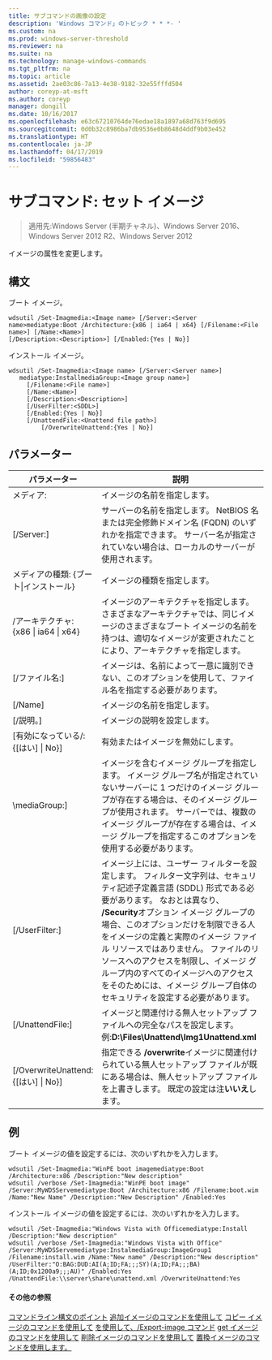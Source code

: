 ```yaml
---
title: サブコマンドの画像の設定
description: 'Windows コマンド」のトピック * * *- '
ms.custom: na
ms.prod: windows-server-threshold
ms.reviewer: na
ms.suite: na
ms.technology: manage-windows-commands
ms.tgt_pltfrm: na
ms.topic: article
ms.assetid: 2ae03c86-7a13-4e38-9182-32e55fffd504
author: coreyp-at-msft
ms.author: coreyp
manager: dongill
ms.date: 10/16/2017
ms.openlocfilehash: e63c67210764de76edae18a1897a68d763f9d695
ms.sourcegitcommit: 0d0b32c8986ba7db9536e0b8648d4ddf9b03e452
ms.translationtype: HT
ms.contentlocale: ja-JP
ms.lasthandoff: 04/17/2019
ms.locfileid: "59856483"
---
```

# <a name="subcommand-set-image"></a>サブコマンド: セット イメージ

>適用先:Windows Server (半期チャネル)、Windows Server 2016、Windows Server 2012 R2、Windows Server 2012

イメージの属性を変更します。
## <a name="syntax"></a>構文
ブート イメージ。
```
wdsutil /Set-Imagmedia:<Image name> [/Server:<Server name>mediatype:Boot /Architecture:{x86 | ia64 | x64} [/Filename:<File name>] [/Name:<Name>] 
[/Description:<Description>] [/Enabled:{Yes | No}]
```
インストール イメージ。
```
wdsutil /Set-Imagmedia:<Image name> [/Server:<Server name>]
   mediatype:InstallmediaGroup:<Image group name>]
     [/Filename:<File name>]
     [/Name:<Name>]
     [/Description:<Description>]
     [/UserFilter:<SDDL>]
     [/Enabled:{Yes | No}]
     [/UnattendFile:<Unattend file path>]
         [/OverwriteUnattend:{Yes | No}]
```
## <a name="parameters"></a>パラメーター
|パラメーター|説明|
|-------|--------|
メディア:<Image name>|イメージの名前を指定します。|
|[/Server:<Server name>]|サーバーの名前を指定します。 NetBIOS 名または完全修飾ドメイン名 (FQDN) のいずれかを指定できます。 サーバー名が指定されていない場合は、ローカルのサーバーが使用されます。|
メディアの種類: {ブート&#124;インストール}|イメージの種類を指定します。|
|/アーキテクチャ: {x86 &#124; ia64 &#124; x64}|イメージのアーキテクチャを指定します。 さまざまなアーキテクチャでは、同じイメージのさまざまなブート イメージの名前を持つは、適切なイメージが変更されたことにより、アーキテクチャを指定します。|
|[/ファイル名:<File name>]|イメージは、名前によって一意に識別できない、このオプションを使用して、ファイル名を指定する必要があります。|
|[/Name]|イメージの名前を指定します。|
|[/説明。<Description>]|イメージの説明を設定します。|
|[有効になっている/: {[はい] &#124; No}]|有効またはイメージを無効にします。|
|\mediaGroup:<Image group name>]|イメージを含むイメージ グループを指定します。 イメージ グループ名が指定されていないサーバーに 1 つだけのイメージ グループが存在する場合は、そのイメージ グループが使用されます。 サーバーでは、複数のイメージ グループが存在する場合は、イメージ グループを指定するこのオプションを使用する必要があります。|
|[/UserFilter:<SDDL>]|イメージ上には、ユーザー フィルターを設定します。 フィルター文字列は、セキュリティ記述子定義言語 (SDDL) 形式である必要があります。 なおとは異なり、 **/Security**オプション イメージ グループの場合、このオプションだけを制限できる人をイメージの定義と実際のイメージ ファイル リソースではありません。 ファイルのリソースへのアクセスを制限し、イメージ グループ内のすべてのイメージへのアクセスをそのためには、イメージ グループ自体のセキュリティを設定する必要があります。|
|[/UnattendFile:<Unattend file path>]|イメージと関連付ける無人セットアップ ファイルへの完全なパスを設定します。 例:**D:\Files\Unattend\Img1Unattend.xml**|
|[/OverwriteUnattend: {[はい] &#124; No}]|指定できる **/overwrite**イメージに関連付けられている無人セットアップ ファイルが既にある場合は、無人セットアップ ファイルを上書きします。 既定の設定は注**いいえ**します。|
## <a name="BKMK_examples"></a>例
ブート イメージの値を設定するには、次のいずれかを入力します。
```
wdsutil /Set-Imagmedia:"WinPE boot imagemediatype:Boot /Architecture:x86 /Description:"New description"
wdsutil /verbose /Set-Imagmedia:"WinPE boot image" /Server:MyWDSServemediatype:Boot /Architecture:x86 /Filename:boot.wim 
/Name:"New Name" /Description:"New Description" /Enabled:Yes
```
インストール イメージの値を設定するには、次のいずれかを入力します。
```
wdsutil /Set-Imagmedia:"Windows Vista with Officemediatype:Install /Description:"New description" 
wdsutil /verbose /Set-Imagmedia:"Windows Vista with Office" /Server:MyWDSServemediatype:InstalmediaGroup:ImageGroup1 
/Filename:install.wim /Name:"New name" /Description:"New description" /UserFilter:"O:BAG:DUD:AI(A;ID;FA;;;SY)(A;ID;FA;;;BA)(A;ID;0x1200a9;;;AU)" /Enabled:Yes /UnattendFile:\\server\share\unattend.xml /OverwriteUnattend:Yes
```
#### <a name="additional-references"></a>その他の参照
[コマンドライン構文のポイント](command-line-syntax-key.md)
[追加イメージのコマンドを使用して](using-the-add-image-command.md)
[コピー イメージのコマンドを使用して](using-the-copy-image-command.md)
[を使用して、/Export-image コマンド](using-the-export-image-command.md)
[get イメージのコマンドを使用して](using-the-get-image-command.md)
[削除イメージのコマンドを使用して](using-the-remove-image-command.md)
 [置換イメージのコマンドを使用します。](using-the-replace-image-command.md)

